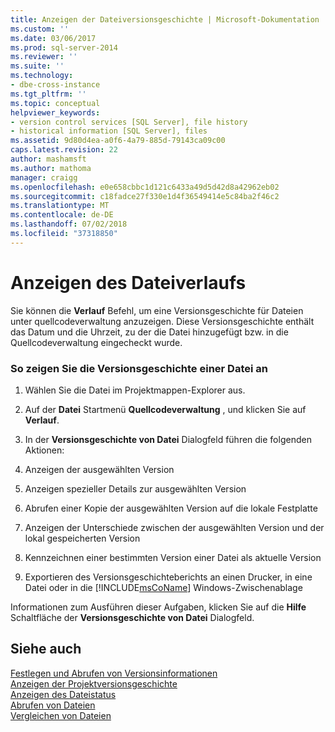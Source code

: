 ```yaml
---
title: Anzeigen der Dateiversionsgeschichte | Microsoft-Dokumentation
ms.custom: ''
ms.date: 03/06/2017
ms.prod: sql-server-2014
ms.reviewer: ''
ms.suite: ''
ms.technology:
- dbe-cross-instance
ms.tgt_pltfrm: ''
ms.topic: conceptual
helpviewer_keywords:
- version control services [SQL Server], file history
- historical information [SQL Server], files
ms.assetid: 9d80d4ea-a0f6-4a79-885d-79143ca09c00
caps.latest.revision: 22
author: mashamsft
ms.author: mathoma
manager: craigg
ms.openlocfilehash: e0e658cbbc1d121c6433a49d5d42d8a42962eb02
ms.sourcegitcommit: c18fadce27f330e1d4f36549414e5c84ba2f46c2
ms.translationtype: MT
ms.contentlocale: de-DE
ms.lasthandoff: 07/02/2018
ms.locfileid: "37318850"
---
```

# <a name="view-file-history"></a>Anzeigen des Dateiverlaufs
  Sie können die **Verlauf** Befehl, um eine Versionsgeschichte für Dateien unter quellcodeverwaltung anzuzeigen. Diese Versionsgeschichte enthält das Datum und die Uhrzeit, zu der die Datei hinzugefügt bzw. in die Quellcodeverwaltung eingecheckt wurde.  
  
### <a name="to-view-the-history-of-a-file"></a>So zeigen Sie die Versionsgeschichte einer Datei an  
  
1.  Wählen Sie die Datei im Projektmappen-Explorer aus.  
  
2.  Auf der **Datei** Startmenü **Quellcodeverwaltung** , und klicken Sie auf **Verlauf**.  
  
3.  In der **Versionsgeschichte von Datei** Dialogfeld führen die folgenden Aktionen:  
  
4.  Anzeigen der ausgewählten Version  
  
5.  Anzeigen spezieller Details zur ausgewählten Version  
  
6.  Abrufen einer Kopie der ausgewählten Version auf die lokale Festplatte  
  
7.  Anzeigen der Unterschiede zwischen der ausgewählten Version und der lokal gespeicherten Version  
  
8.  Kennzeichnen einer bestimmten Version einer Datei als aktuelle Version  
  
9. Exportieren des Versionsgeschichteberichts an einen Drucker, in eine Datei oder in die [!INCLUDE[msCoName](../includes/msconame-md.md)] Windows-Zwischenablage  
  
 Informationen zum Ausführen dieser Aufgaben, klicken Sie auf die **Hilfe** Schaltfläche der **Versionsgeschichte von Datei** Dialogfeld.  
  
## <a name="see-also"></a>Siehe auch  
 [Festlegen und Abrufen von Versionsinformationen](../../2014/database-engine/set-and-retrieve-version-information.md)   
 [Anzeigen der Projektversionsgeschichte](../../2014/database-engine/view-project-history.md)   
 [Anzeigen des Dateistatus](../../2014/database-engine/view-file-status.md)   
 [Abrufen von Dateien](../../2014/database-engine/retrieve-files.md)   
 [Vergleichen von Dateien](../../2014/database-engine/compare-files.md)  
  
  
